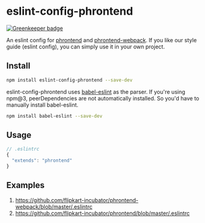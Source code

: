 # eslint-config-phrontend

[![Greenkeeper badge](https://badges.greenkeeper.io/boopathi/eslint-config-phrontend.svg)](https://greenkeeper.io/)

An eslint config for [phrontend](https://github.com/flipkart-incubator/phrontend) and [phrontend-webpack](https://github.com/flipkart-incubator/phrontend-webpack). If you like our style guide (eslint config), you can simply use it in your own project.

## Install

```sh
npm install eslint-config-phrontend --save-dev
```

eslint-config-phrontend uses [babel-eslint](https://github.com/babel/babel-eslint) as the parser. If you're using npm@3, peerDependencies are not automatically installed. So you'd have to manually install babel-eslint.

```sh
npm install babel-eslint --save-dev
```

## Usage

```js
// .eslintrc
{
  "extends": "phrontend"
}
```

## Examples

1. https://github.com/flipkart-incubator/phrontend-webpack/blob/master/.eslintrc
1. https://github.com/flipkart-incubator/phrontend/blob/master/.eslintrc
